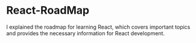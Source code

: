 # React-RoadMap
 I explained the roadmap for learning React, which covers important topics and provides the necessary information for React development.
